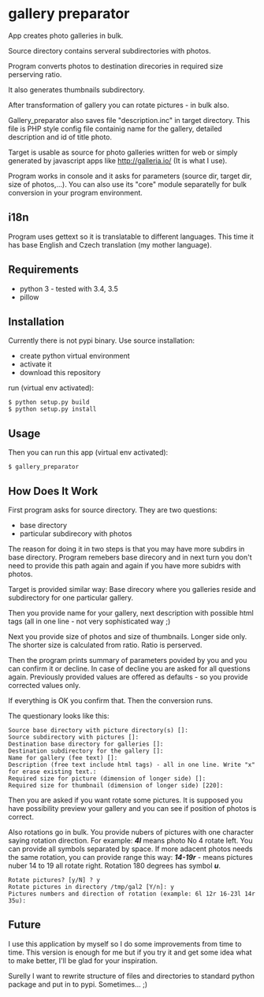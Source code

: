  gallery preparator
====================

App creates photo galleries in bulk.

Source directory contains serveral subdirectories with photos. 

Program converts photos to destination direcories in required size perserving ratio.

It also generates thumbnails subdirectory.

After transformation of gallery you can rotate pictures - in bulk also.

Gallery_preparator also saves file "description.inc" in target directory. This file
is PHP style config file containig name for the gallery, detailed description and id of 
title photo.

Target is usable as source for photo galleries written for web or simply generated
by javascript apps like http://galleria.io/ (It is what I use).

Program works in console and it asks for parameters (source dir, target dir, size
of photos,...). You can also use its "core" module separatelly for bulk conversion
in your program environment.


i18n
----

Program uses gettext so it is translatable to different languages. This time it has
base English and Czech translation (my mother language).


Requirements
------------

- python 3 - tested with 3.4, 3.5
- pillow
 

Installation
------------

Currently there is not pypi binary. Use source installation:
- create python virtual environment
- activate it
- download this repository

run (virtual env activated):

    $ python setup.py build
    $ python setup.py install


Usage
-----

Then you can run this app (virtual env activated):

    $ gallery_preparator

How Does It Work
----------------

First program asks for source directory. They are two questions:
- base directory
- particular subdirecory with photos

The reason for doing it in two steps is that you may have more subdirs in base
directory. Program remebers base direcory and in next turn you don't need to
provide this path again and again if you have more subidrs with photos.

Target is provided similar way: Base direcory where you galleries reside
and subdirectory for one particular gallery.

Then you provide name for your gallery, next description with possible
html tags (all in one line - not very sophisticated way ;)

Next you provide size of photos and size of thumbnails. Longer side only.
The shorter size is calculated from ratio. Ratio is perserved.

Then the program prints summary of parameters povided by you and you can
confirm it or decline. In case of decline you are asked for all questions
again. Previously provided values are offered as defaults - so you provide
corrected values only.

If everything is OK you confirm that. Then the conversion runs.

The questionary looks like this:

    Source base directory with picture directory(s) []:
    Source subdirectory with pictures []:
    Destination base directory for galleries []:
    Destination subdirectory for the gallery []:
    Name for gallery (fee text) []:
    Description (free text include html tags) - all in one line. Write "x" for erase existing text.:
    Required size for picture (dimension of longer side) []:
    Required size for thumbnail (dimension of longer side) [220]:

Then you are asked if you want rotate some pictures. It is supposed you
have possibility preview your gallery and you can see if position of
photos is correct.

Also rotations go in bulk. You provide nubers of pictures with one character
saying rotation direction. For example: ***4l*** means photo No 4 rotate left.
You can provide all symbols separated by space. If more adacent photos needs
the same rotation, you can provide range this way: ***14-19r*** - means pictures
nuber 14 to 19 all rotate right. Rotation 180 degrees has symbol ***u***.

    Rotate pictures? [y/N] ? y
    Rotate pictures in directory /tmp/gal2 [Y/n]: y
    Pictures numbers and direction of rotation (example: 6l 12r 16-23l 14r 35u):


Future
------

I use this application by myself so I do some improvements from time to time.
This version is enough for me but if you try it and get some idea what to
make better, I'll be glad for your inspiration.

Surelly I want to rewrite structure of files and directories to standard python
package and put in to pypi. Sometimes... ;)

